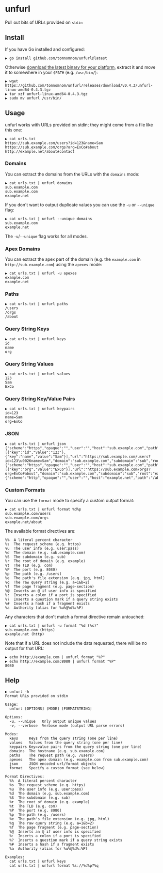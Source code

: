 # unfurl

Pull out bits of URLs provided on `stdin`

## Install

If you have Go installed and configured:

```
▶ go install github.com/tomnomnom/unfurl@latest
```

Otherwise [download the latest binary for your platform](https://github.com/tomnomnom/unfurl/releases),
extract it and move it to somewhere in your `$PATH` (e.g. `/usr/bin/`):

```
▶ wget https://github.com/tomnomnom/unfurl/releases/download/v0.4.3/unfurl-linux-amd64-0.4.3.tgz
▶ tar xzf unfurl-linux-amd64-0.4.3.tgz
▶ sudo mv unfurl /usr/bin/
```

## Usage

unfurl works with URLs provided on stdin; they might come from a file like this one:

```
▶ cat urls.txt
https://sub.example.com/users?id=123&name=Sam
https://sub.example.com/orgs?org=ExCo#about
http://example.net/about#contact
```

### Domains

You can extract the domains from the URLs with the `domains` mode:

```
▶ cat urls.txt | unfurl domains
sub.example.com
sub.example.com
example.net
```

If you don't want to output duplicate values you can use the `-u` or `--unique` flag:

```
▶ cat urls.txt | unfurl --unique domains
sub.example.com
example.net
```

The `-u`/`--unique` flag works for all modes.

### Apex Domains

You can extract the apex part of the domain (e.g. the `example.com` in `http://sub.example.com`) using the `apexes` mode:

```
▶ cat urls.txt | unfurl -u apexes
example.com
example.net
```

### Paths

```
▶ cat urls.txt | unfurl paths
/users
/orgs
/about
```

### Query String Keys

```
▶ cat urls.txt | unfurl keys
id
name
org
```

### Query String Values

```
▶ cat urls.txt | unfurl values
123
Sam
ExCo
```

### Query String Key/Value Pairs

```
▶ cat urls.txt | unfurl keypairs
id=123
name=Sam
org=ExCo
```

### JSON
```
▶ cat urls.txt | unfurl json
{"scheme":"https","opaque":"","user":"","host":"sub.example.com","path":"/users","raw_path":"","raw_query":"id=123\u0026name=Sam","fragment":"","parameters":[{"key":"id","value":"123"},{"key":"name","value":"Sam"}],"url":"https://sub.example.com/users?id=123\u0026name=Sam","domain":"sub.example.com","subdomain":"sub","root":"example","tld":"com","apex":"example.com","port":"","extension":""}
{"scheme":"https","opaque":"","user":"","host":"sub.example.com","path":"/orgs","raw_path":"","raw_query":"org=ExCo","fragment":"about","parameters":[{"key":"org","value":"ExCo"}],"url":"https://sub.example.com/orgs?org=ExCo#about","domain":"sub.example.com","subdomain":"sub","root":"example","tld":"com","apex":"example.com","port":"","extension":""}
{"scheme":"http","opaque":"","user":"","host":"example.net","path":"/about","raw_path":"","raw_query":"","fragment":"contact","parameters":null,"url":"http://example.net/about#contact","domain":"example.net","subdomain":"","root":"example","tld":"net","apex":"example.net","port":"","extension":""}
```

### Custom Formats

You can use the `format` mode to specify a custom output format:

```
▶ cat urls.txt | unfurl format %d%p
sub.example.com/users
sub.example.com/orgs
example.net/about
```

The available format directives are:

```
%%  A literal percent character
%s  The request scheme (e.g. https)
%u  The user info (e.g. user:pass)
%d  The domain (e.g. sub.example.com)
%S  The subdomain (e.g. sub)
%r  The root of domain (e.g. example)
%t  The TLD (e.g. com)
%P  The port (e.g. 8080)
%p  The path (e.g. /users)
%e  The path's file extension (e.g. jpg, html)
%q  The raw query string (e.g. a=1&b=2)
%f  The page fragment (e.g. page-section)
%@  Inserts an @ if user info is specified
%:  Inserts a colon if a port is specified
%?  Inserts a question mark if a query string exists
%#  Inserts a hash if a fragment exists
%a  Authority (alias for %u%@%d%:%P)
```

Any characters that don't match a format directive remain untouched:

```
▶ cat urls.txt | unfurl -u format "%d (%s)"
sub.example.com (https)
example.net (http)
```

Note that if a URL does not include the data requested, there will be no output for that URL:

```
▶ echo http://example.com | unfurl format "%P"
▶ echo http://example.com:8080 | unfurl format "%P"
8080
```


## Help

```
▶ unfurl -h
Format URLs provided on stdin

Usage:
  unfurl [OPTIONS] [MODE] [FORMATSTRING]

Options:
  -u, --unique   Only output unique values
  -v, --verbose  Verbose mode (output URL parse errors)

Modes:
  keys     Keys from the query string (one per line)
  values   Values from the query string (one per line)
  keypairs Key=value pairs from the query string (one per line)
  domains  The hostname (e.g. sub.example.com)
  paths    The request path (e.g. /users)
  apexes   The apex domain (e.g. example.com from sub.example.com)
  json     JSON encoded url/format objects
  format   Specify a custom format (see below)

Format Directives:
  %%  A literal percent character
  %s  The request scheme (e.g. https)
  %u  The user info (e.g. user:pass)
  %d  The domain (e.g. sub.example.com)
  %S  The subdomain (e.g. sub)
  %r  The root of domain (e.g. example)
  %t  The TLD (e.g. com)
  %P  The port (e.g. 8080)
  %p  The path (e.g. /users)
  %e  The path's file extension (e.g. jpg, html)
  %q  The raw query string (e.g. a=1&b=2)
  %f  The page fragment (e.g. page-section)
  %@  Inserts an @ if user info is specified
  %:  Inserts a colon if a port is specified
  %?  Inserts a question mark if a query string exists
  %#  Inserts a hash if a fragment exists
  %a  Authority (alias for %u%@%d%:%P)

Examples:
  cat urls.txt | unfurl keys
  cat urls.txt | unfurl format %s://%d%p?%q
```

